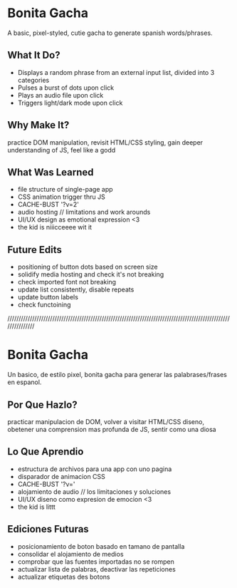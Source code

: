 # Bonita Gacha
A basic, pixel-styled, cutie gacha to generate spanish words/phrases.

## What It Do?
- Displays a random phrase from an external input list, divided into 3 categories
- Pulses a burst of dots upon click
- Plays an audio file upon click
- Triggers light/dark mode upon click

## Why Make It?
practice DOM manipulation, revisit HTML/CSS styling, gain deeper understanding of JS, feel like a godd

## What Was Learned
- file structure of single-page app
- CSS animation trigger thru JS
- CACHE-BUST '?v=2'
- audio hosting // limitations and work arounds
- UI/UX design as emotional expression <3
- the kid is niiicceeee wit it

## Future Edits
- positioning of button dots based on screen size
- solidify media hosting and check it's not breaking
- check imported font not breaking
- update list consistently, disable repeats
- update button labels
- check functoining

///////////////////////////////////////////////////////////////////////////////////////////////////////////////

# Bonita Gacha
Un basico, de estilo pixel, bonita gacha para generar las palabrases/frases en espanol.

## Por Que Hazlo?
practicar manipulacion de DOM, volver a visitar HTML/CSS diseno, obetener una comprension mas profunda de JS, sentir como una diosa

## Lo Que Aprendio
- estructura de archivos para una app con uno pagina
- disparador de animacion CSS
- CACHE-BUST '?v='
- alojamiento de audio // los limitaciones y soluciones
- UI/UX diseno como expresion de emocion <3
- the kid is littt

## Ediciones Futuras
- posicionamiento de boton basado en tamano de pantalla
- consolidar el alojamiento de medios
- comprobar que las fuentes importadas no se rompen
- actualizar lista de palabras, deactivar las repeticiones
- actualizar etiquetas des botons
